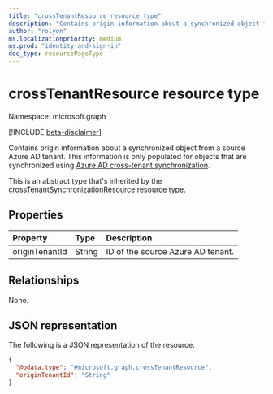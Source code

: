 ```yaml
---
title: "crossTenantResource resource type"
description: "Contains origin information about a synchronized object from a source Azure AD tenant."
author: "rolyon"
ms.localizationpriority: medium
ms.prod: "identity-and-sign-in"
doc_type: resourcePageType
---
```


# crossTenantResource resource type

Namespace: microsoft.graph

[!INCLUDE [beta-disclaimer](../../includes/beta-disclaimer.md)]

Contains origin information about a synchronized object from a source Azure AD tenant. This information is only populated for objects that are synchronized using [Azure AD cross-tenant synchronization](/azure/active-directory/multi-tenant-organizations/cross-tenant-synchronization-overview).

This is an abstract type that's inherited by the [crossTenantSynchronizationResource](crosstenantsynchronizationresource.md) resource type.

## Properties
|Property|Type|Description|
|:---|:---|:---|
|originTenantId|String|ID of the source Azure AD tenant.|

## Relationships
None.

## JSON representation
The following is a JSON representation of the resource.
<!-- {
  "blockType": "resource",
  "@odata.type": "microsoft.graph.crossTenantResource"
}
-->
``` json
{
  "@odata.type": "#microsoft.graph.crossTenantResource",
  "originTenantId": "String"
}
```

